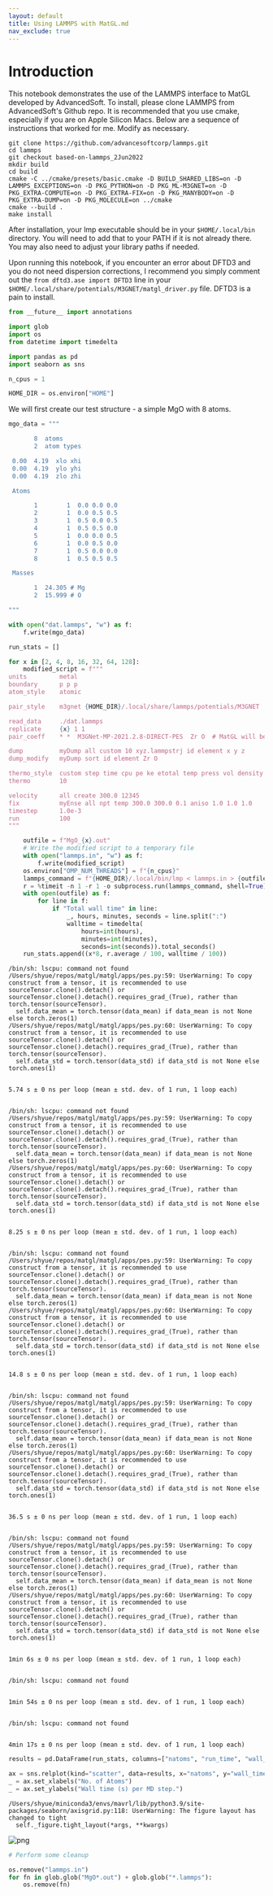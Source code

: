 ```yaml
---
layout: default
title: Using LAMMPS with MatGL.md
nav_exclude: true
---
```


# Introduction

This notebook demonstrates the use of the LAMMPS interface to MatGL developed by AdvancedSoft. To install, please clone LAMMPS from AdvancedSoft's Github repo. It is recommended that you use cmake, especially if you are on Apple Silicon Macs. Below are a sequence of instructions that worked for me. Modify as necessary.

```
git clone https://github.com/advancesoftcorp/lammps.git
cd lammps
git checkout based-on-lammps_2Jun2022
mkdir build
cd build
cmake -C ../cmake/presets/basic.cmake -D BUILD_SHARED_LIBS=on -D LAMMPS_EXCEPTIONS=on -D PKG_PYTHON=on -D PKG_ML-M3GNET=on -D PKG_EXTRA-COMPUTE=on -D PKG_EXTRA-FIX=on -D PKG_MANYBODY=on -D PKG_EXTRA-DUMP=on -D PKG_MOLECULE=on ../cmake
cmake --build .
make install
```

After installation, your lmp executable should be in your `$HOME/.local/bin` directory. You will need to add that to your PATH if it is not already there. You may also need to adjust your library paths if needed.

Upon running this notebook, if you encounter an error about DFTD3 and you do not need dispersion corrections, I recommend you simply comment out the `from dftd3.ase import DFTD3` line in your `$HOME/.local/share/potentials/M3GNET/matgl_driver.py` file. DFTD3 is a pain to install.


```python
from __future__ import annotations

import glob
import os
from datetime import timedelta

import pandas as pd
import seaborn as sns

n_cpus = 1

HOME_DIR = os.environ["HOME"]
```

We will first create our test structure - a simple MgO with 8 atoms.


```python
mgo_data = """

       8  atoms
       2  atom types

 0.00  4.19  xlo xhi
 0.00  4.19  ylo yhi
 0.00  4.19  zlo zhi

 Atoms

       1        1  0.0 0.0 0.0
       2        1  0.0 0.5 0.5
       3        1  0.5 0.0 0.5
       4        1  0.5 0.5 0.0
       5        1  0.0 0.0 0.5
       6        1  0.0 0.5 0.0
       7        1  0.5 0.0 0.0
       8        1  0.5 0.5 0.5

 Masses

       1  24.305 # Mg
       2  15.999 # O

"""

with open("dat.lammps", "w") as f:
    f.write(mgo_data)
```


```python
run_stats = []

for x in [2, 4, 8, 16, 32, 64, 128]:
    modified_script = f"""
units         metal
boundary      p p p
atom_style    atomic

pair_style    m3gnet {HOME_DIR}/.local/share/lammps/potentials/M3GNET

read_data     ./dat.lammps
replicate     {x} 1 1
pair_coeff    * *  M3GNet-MP-2021.2.8-DIRECT-PES  Zr O  # MatGL will be called

dump          myDump all custom 10 xyz.lammpstrj id element x y z
dump_modify   myDump sort id element Zr O

thermo_style  custom step time cpu pe ke etotal temp press vol density
thermo        10

velocity      all create 300.0 12345
fix           myEnse all npt temp 300.0 300.0 0.1 aniso 1.0 1.0 1.0
timestep      1.0e-3
run           100
"""

    outfile = f"MgO_{x}.out"
    # Write the modified script to a temporary file
    with open("lammps.in", "w") as f:
        f.write(modified_script)
    os.environ["OMP_NUM_THREADS"] = f"{n_cpus}"
    lammps_command = f"{HOME_DIR}/.local/bin/lmp < lammps.in > {outfile}"
    r = %timeit -n 1 -r 1 -o subprocess.run(lammps_command, shell=True)
    with open(outfile) as f:
        for line in f:
            if "Total wall time" in line:
                _, hours, minutes, seconds = line.split(":")
                walltime = timedelta(
                    hours=int(hours),
                    minutes=int(minutes),
                    seconds=int(seconds)).total_seconds()
    run_stats.append((x*8, r.average / 100, walltime / 100))
```

    /bin/sh: lscpu: command not found
    /Users/shyue/repos/matgl/matgl/apps/pes.py:59: UserWarning: To copy construct from a tensor, it is recommended to use sourceTensor.clone().detach() or sourceTensor.clone().detach().requires_grad_(True), rather than torch.tensor(sourceTensor).
      self.data_mean = torch.tensor(data_mean) if data_mean is not None else torch.zeros(1)
    /Users/shyue/repos/matgl/matgl/apps/pes.py:60: UserWarning: To copy construct from a tensor, it is recommended to use sourceTensor.clone().detach() or sourceTensor.clone().detach().requires_grad_(True), rather than torch.tensor(sourceTensor).
      self.data_std = torch.tensor(data_std) if data_std is not None else torch.ones(1)


    5.74 s ± 0 ns per loop (mean ± std. dev. of 1 run, 1 loop each)


    /bin/sh: lscpu: command not found
    /Users/shyue/repos/matgl/matgl/apps/pes.py:59: UserWarning: To copy construct from a tensor, it is recommended to use sourceTensor.clone().detach() or sourceTensor.clone().detach().requires_grad_(True), rather than torch.tensor(sourceTensor).
      self.data_mean = torch.tensor(data_mean) if data_mean is not None else torch.zeros(1)
    /Users/shyue/repos/matgl/matgl/apps/pes.py:60: UserWarning: To copy construct from a tensor, it is recommended to use sourceTensor.clone().detach() or sourceTensor.clone().detach().requires_grad_(True), rather than torch.tensor(sourceTensor).
      self.data_std = torch.tensor(data_std) if data_std is not None else torch.ones(1)


    8.25 s ± 0 ns per loop (mean ± std. dev. of 1 run, 1 loop each)


    /bin/sh: lscpu: command not found
    /Users/shyue/repos/matgl/matgl/apps/pes.py:59: UserWarning: To copy construct from a tensor, it is recommended to use sourceTensor.clone().detach() or sourceTensor.clone().detach().requires_grad_(True), rather than torch.tensor(sourceTensor).
      self.data_mean = torch.tensor(data_mean) if data_mean is not None else torch.zeros(1)
    /Users/shyue/repos/matgl/matgl/apps/pes.py:60: UserWarning: To copy construct from a tensor, it is recommended to use sourceTensor.clone().detach() or sourceTensor.clone().detach().requires_grad_(True), rather than torch.tensor(sourceTensor).
      self.data_std = torch.tensor(data_std) if data_std is not None else torch.ones(1)


    14.8 s ± 0 ns per loop (mean ± std. dev. of 1 run, 1 loop each)


    /bin/sh: lscpu: command not found
    /Users/shyue/repos/matgl/matgl/apps/pes.py:59: UserWarning: To copy construct from a tensor, it is recommended to use sourceTensor.clone().detach() or sourceTensor.clone().detach().requires_grad_(True), rather than torch.tensor(sourceTensor).
      self.data_mean = torch.tensor(data_mean) if data_mean is not None else torch.zeros(1)
    /Users/shyue/repos/matgl/matgl/apps/pes.py:60: UserWarning: To copy construct from a tensor, it is recommended to use sourceTensor.clone().detach() or sourceTensor.clone().detach().requires_grad_(True), rather than torch.tensor(sourceTensor).
      self.data_std = torch.tensor(data_std) if data_std is not None else torch.ones(1)


    36.5 s ± 0 ns per loop (mean ± std. dev. of 1 run, 1 loop each)


    /bin/sh: lscpu: command not found
    /Users/shyue/repos/matgl/matgl/apps/pes.py:59: UserWarning: To copy construct from a tensor, it is recommended to use sourceTensor.clone().detach() or sourceTensor.clone().detach().requires_grad_(True), rather than torch.tensor(sourceTensor).
      self.data_mean = torch.tensor(data_mean) if data_mean is not None else torch.zeros(1)
    /Users/shyue/repos/matgl/matgl/apps/pes.py:60: UserWarning: To copy construct from a tensor, it is recommended to use sourceTensor.clone().detach() or sourceTensor.clone().detach().requires_grad_(True), rather than torch.tensor(sourceTensor).
      self.data_std = torch.tensor(data_std) if data_std is not None else torch.ones(1)


    1min 6s ± 0 ns per loop (mean ± std. dev. of 1 run, 1 loop each)


    /bin/sh: lscpu: command not found


    1min 54s ± 0 ns per loop (mean ± std. dev. of 1 run, 1 loop each)


    /bin/sh: lscpu: command not found


    4min 17s ± 0 ns per loop (mean ± std. dev. of 1 run, 1 loop each)



```python
results = pd.DataFrame(run_stats, columns=["natoms", "run_time", "wall_time"])
```


```python
ax = sns.relplot(kind="scatter", data=results, x="natoms", y="wall_time", height=5, aspect=1.5)
_ = ax.set_xlabels("No. of Atoms")
_ = ax.set_ylabels("Wall time (s) per MD step.")
```

    /Users/shyue/miniconda3/envs/mavrl/lib/python3.9/site-packages/seaborn/axisgrid.py:118: UserWarning: The figure layout has changed to tight
      self._figure.tight_layout(*args, **kwargs)




![png](assets/Using%20LAMMPS%20with%20MatGL_6_1.png)




```python
# Perform some cleanup

os.remove("lammps.in")
for fn in glob.glob("MgO*.out") + glob.glob("*.lammps"):
    os.remove(fn)
```